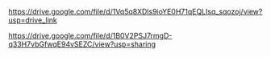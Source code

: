 https://drive.google.com/file/d/1Vq5q8XDls9ioYE0H71qEQLIsq_sqozoj/view?usp=drive_link



https://drive.google.com/file/d/1B0V2PSJ7rmgD-q33H7vbGfwqE94vSEZC/view?usp=sharing
